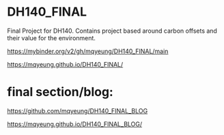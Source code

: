 # DH140_FINAL
Final Project for DH140. Contains project based around carbon offsets and their value for the environment.

https://mybinder.org/v2/gh/mqyeung/DH140_FINAL/main

https://mqyeung.github.io/DH140_FINAL/

# final section/blog:

https://github.com/mqyeung/DH140_FINAL_BLOG

https://mqyeung.github.io/DH140_FINAL_BLOG/

